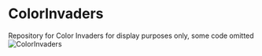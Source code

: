 # ColorInvaders
Repository for Color Invaders for display purposes only, some code omitted
![ColorInvaders](https://lh3.googleusercontent.com/GKqkQ6PATvtj4fWjq9Wl6MYzwlenH2gaRRs5Q1hgdCMTXMIK8cuVwxnmyz-6P2jrFA_M=h900-rw "Color Invaders")
